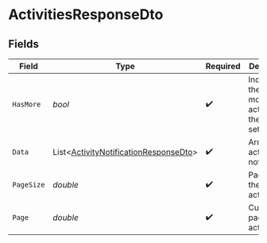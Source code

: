 # ActivitiesResponseDto


## Fields

| Field                                                                                               | Type                                                                                                | Required                                                                                            | Description                                                                                         |
| --------------------------------------------------------------------------------------------------- | --------------------------------------------------------------------------------------------------- | --------------------------------------------------------------------------------------------------- | --------------------------------------------------------------------------------------------------- |
| `HasMore`                                                                                           | *bool*                                                                                              | :heavy_check_mark:                                                                                  | Indicates if there are more activities in the result set                                            |
| `Data`                                                                                              | List<[ActivityNotificationResponseDto](../../Models/Components/ActivityNotificationResponseDto.md)> | :heavy_check_mark:                                                                                  | Array of activity notifications                                                                     |
| `PageSize`                                                                                          | *double*                                                                                            | :heavy_check_mark:                                                                                  | Page size of the activities                                                                         |
| `Page`                                                                                              | *double*                                                                                            | :heavy_check_mark:                                                                                  | Current page of the activities                                                                      |